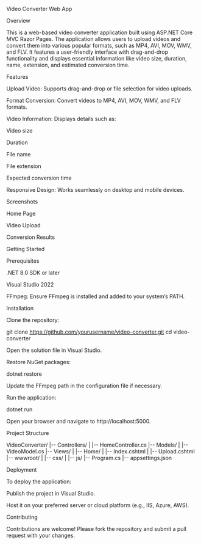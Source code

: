 Video Converter Web App

Overview

This is a web-based video converter application built using ASP.NET Core MVC Razor Pages. The application allows users to upload videos and convert them into various popular formats, such as MP4, AVI, MOV, WMV, and FLV. It features a user-friendly interface with drag-and-drop functionality and displays essential information like video size, duration, name, extension, and estimated conversion time.

Features

Upload Video: Supports drag-and-drop or file selection for video uploads.

Format Conversion: Convert videos to MP4, AVI, MOV, WMV, and FLV formats.

Video Information: Displays details such as:

Video size

Duration

File name

File extension

Expected conversion time

Responsive Design: Works seamlessly on desktop and mobile devices.

Screenshots

Home Page



Video Upload



Conversion Results



Getting Started

Prerequisites

.NET 8.0 SDK or later

Visual Studio 2022

FFmpeg: Ensure FFmpeg is installed and added to your system’s PATH.

Installation

Clone the repository:

git clone https://github.com/yourusername/video-converter.git
cd video-converter

Open the solution file in Visual Studio.

Restore NuGet packages:

dotnet restore

Update the FFmpeg path in the configuration file if necessary.

Run the application:

dotnet run

Open your browser and navigate to http://localhost:5000.

Project Structure

VideoConverter/
|-- Controllers/
|   |-- HomeController.cs
|-- Models/
|   |-- VideoModel.cs
|-- Views/
|   |-- Home/
|       |-- Index.cshtml
|       |-- Upload.cshtml
|-- wwwroot/
|   |-- css/
|   |-- js/
|-- Program.cs
|-- appsettings.json

Deployment

To deploy the application:

Publish the project in Visual Studio.

Host it on your preferred server or cloud platform (e.g., IIS, Azure, AWS).

Contributing

Contributions are welcome! Please fork the repository and submit a pull request with your changes.
